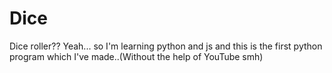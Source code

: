 # Dice
Dice roller??
Yeah... so I'm learning python and js and this is the first python program which I've made..(Without the help of YouTube smh)
